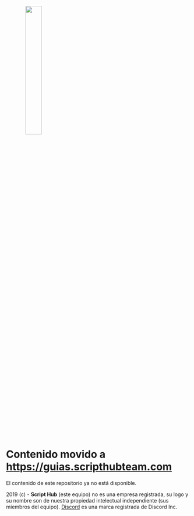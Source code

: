 <span align="center">
<img width=30% src="https://i.imgur.com/veMn1Bd.png">
</span>

# Contenido movido a https://guias.scripthubteam.com

El contenido de este repositorio ya no está disponible.


2019 \(c\) - **Script Hub** \(este equipo\) no es una empresa registrada, su logo y su nombre son de nuestra propiedad intelectual independiente \(sus miembros del equipo\). [Discord](https://es.wikipedia.org/wiki/Discord) es una marca registrada de Discord Inc.

